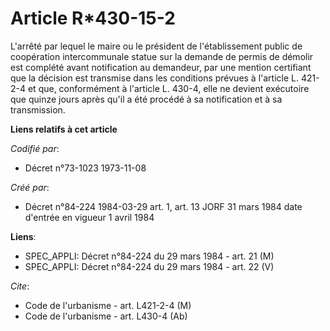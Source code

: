 # Article R*430-15-2

L'arrêté par lequel le maire ou le président de l'établissement public de coopération intercommunale statue sur la demande de
permis de démolir est complété avant notification au demandeur, par une mention certifiant que la décision est transmise dans
les conditions prévues à l'article L. 421-2-4 et que, conformément à l'article L. 430-4, elle ne devient exécutoire que
quinze jours après qu'il a été procédé à sa notification et à sa transmission.

**Liens relatifs à cet article**

_Codifié par_:

  - Décret n°73-1023 1973-11-08

_Créé par_:

  - Décret n°84-224 1984-03-29 art. 1, art. 13 JORF 31 mars 1984 date d'entrée en vigueur 1 avril 1984

**Liens**:

  - SPEC_APPLI: Décret n°84-224 du 29 mars 1984 - art. 21 (M)
  - SPEC_APPLI: Décret n°84-224 du 29 mars 1984 - art. 22 (V)

_Cite_:

  - Code de l'urbanisme - art. L421-2-4 (M)
  - Code de l'urbanisme - art. L430-4 (Ab)
